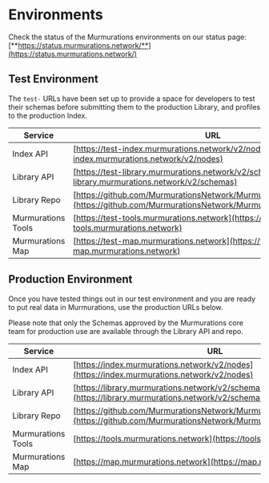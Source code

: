 # Environments

Check the status of the Murmurations environments on our status page:  
[**https://status.murmurations.network/**](https://status.murmurations.network/)

## Test Environment

The `test-` URLs have been set up to provide a space for developers to test their schemas before submitting them to the production Library, and profiles to the production Index.

| Service           | URL                                                                                                                                          |
| ----------------- | -------------------------------------------------------------------------------------------------------------------------------------------- |
| Index API         | [https://test-index.murmurations.network/v2/nodes](https://test-index.murmurations.network/v2/nodes)                                         |
| Library API       | [https://test-library.murmurations.network/v2/schemas](https://test-library.murmurations.network/v2/schemas)                                 |
| Library Repo      | [https://github.com/MurmurationsNetwork/MurmurationsLibrary/tree/test](https://github.com/MurmurationsNetwork/MurmurationsLibrary/tree/test) |
| Murmurations Tools | [https://test-tools.murmurations.network](https://test-tools.murmurations.network)                                                     |
| Murmurations Map  | [https://test-map.murmurations.network](https://test-map.murmurations.network)                                                               |

## Production Environment

Once you have tested things out in our test environment and you are ready to put real data in Murmurations, use the production URLs below.

Please note that only the Schemas approved by the Murmurations core team for production use are available through the Library API and repo.

| Service           | URL                                                                                                                                          |
| ----------------- | -------------------------------------------------------------------------------------------------------------------------------------------- |
| Index API         | [https://index.murmurations.network/v2/nodes](https://index.murmurations.network/v2/nodes)                                                   |
| Library API       | [https://library.murmurations.network/v2/schemas](https://library.murmurations.network/v2/schemas)                                           |
| Library Repo      | [https://github.com/MurmurationsNetwork/MurmurationsLibrary/tree/main](https://github.com/MurmurationsNetwork/MurmurationsLibrary/tree/main) |
| Murmurations Tools | [https://tools.murmurations.network](https://tools.murmurations.network)                                                               |
| Murmurations Map  | [https://map.murmurations.network](https://map.murmurations.network)                                                                         |
